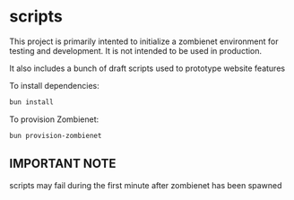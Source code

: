 # scripts

This project is primarily intented to initialize a zombienet environment for testing and development. It is not intended to be used in production.

It also includes a bunch of draft scripts used to prototype website features

To install dependencies:

```bash
bun install
```

To provision Zombienet:

```bash
bun provision-zombienet
```

## IMPORTANT NOTE

scripts may fail during the first minute after zombienet has been spawned
